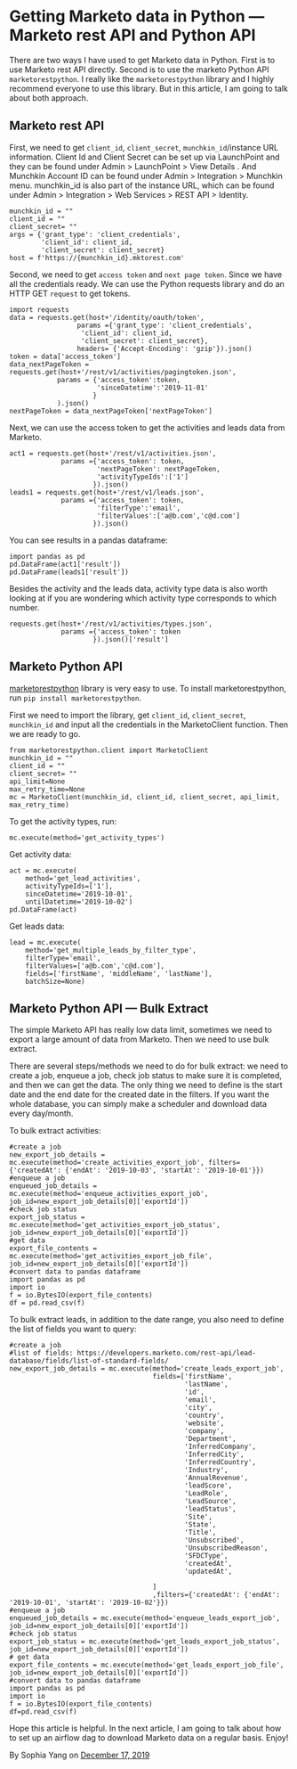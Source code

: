 # Getting Marketo data in Python — Marketo rest API and Python API

There are two ways I have used to get Marketo data in Python. First is to use Marketo rest API directly. Second is to use the marketo Python API `marketorestpython`. I really like the `marketorestpython` library and I highly recommend everyone to use this library. But in this article, I am going to talk about both approach.

## Marketo rest API
First, we need to get `client_id`, `client_secret`, `munchkin_id`/instance URL information. Client Id and Client Secret can be set up via LaunchPoint and they can be found under Admin > LaunchPoint > View Details . And Munchkin Account ID can be found under Admin > Integration > Munchkin menu. munchkin_id is also part of the instance URL, which can be found under Admin > Integration > Web Services > REST API > Identity.

```
munchkin_id = ""
client_id = ""
client_secret= "" 
args = {'grant_type': 'client_credentials',
        'client_id': client_id,
        'client_secret': client_secret}
host = f'https://{munchkin_id}.mktorest.com'
```

Second, we need to get `access token` and `next page token`. Since we have all the credentials ready. We can use the Python requests library and do an HTTP GET `request` to get tokens.

```
import requests
data = requests.get(host+'/identity/oauth/token', 
                 params ={'grant_type': 'client_credentials',
                  'client_id': client_id,
                  'client_secret': client_secret},
                 headers= {'Accept-Encoding': 'gzip'}).json()
token = data['access_token']
data_nextPageToken = requests.get(host+'/rest/v1/activities/pagingtoken.json',
            params = {'access_token':token,
                      'sinceDatetime':'2019-11-01'
                     }
            ).json()
nextPageToken = data_nextPageToken['nextPageToken']
```


Next, we can use the access token to get the activities and leads data from Marketo.
```
act1 = requests.get(host+'/rest/v1/activities.json', 
             params ={'access_token': token,
                      'nextPageToken': nextPageToken,
                      'activityTypeIds':['1']
                     }).json()
leads1 = requests.get(host+'/rest/v1/leads.json', 
             params ={'access_token': token,
                      'filterType':'email',
                      'filterValues':['a@b.com','c@d.com']                
                     }).json()
```

You can see results in a pandas dataframe:
```
import pandas as pd
pd.DataFrame(act1['result'])
pd.DataFrame(leads1['result'])
```

Besides the activity and the leads data, activity type data is also worth looking at if you are wondering which activity type corresponds to which number.
```
requests.get(host+'/rest/v1/activities/types.json', 
             params ={'access_token': token                
                     }).json()['result']
```
                     
## Marketo Python API
[marketorestpython](https://github.com/jepcastelein/marketo-rest-python) library is very easy to use. To install marketorestpython, run `pip install marketorestpython`.

First we need to import the library, get `client_id`, `client_secret`, `munchkin_id` and input all the credentials in the MarketoClient function. Then we are ready to go.
```
from marketorestpython.client import MarketoClient
munchkin_id = "" 
client_id = "" 
client_secret= "" 
api_limit=None
max_retry_time=None
mc = MarketoClient(munchkin_id, client_id, client_secret, api_limit, max_retry_time)
```
To get the activity types, run:
```
mc.execute(method='get_activity_types')
```
Get activity data:
```
act = mc.execute(
    method='get_lead_activities', 
    activityTypeIds=['1'],
    sinceDatetime='2019-10-01', 
    untilDatetime='2019-10-02')
pd.DataFrame(act)
```
Get leads data:
```
lead = mc.execute(
    method='get_multiple_leads_by_filter_type', 
    filterType='email', 
    filterValues=['a@b.com','c@d.com'], 
    fields=['firstName', 'middleName', 'lastName'], 
    batchSize=None)
```
## Marketo Python API — Bulk Extract
The simple Marketo API has really low data limit, sometimes we need to export a large amount of data from Marketo. Then we need to use bulk extract.

There are several steps/methods we need to do for bulk extract: we need to create a job, enqueue a job, check job status to make sure it is completed, and then we can get the data. The only thing we need to define is the start date and the end date for the created date in the filters. If you want the whole database, you can simply make a scheduler and download data every day/month.

To bulk extract activities:
```
#create a job
new_export_job_details = mc.execute(method='create_activities_export_job', filters={'createdAt': {'endAt': '2019-10-03', 'startAt': '2019-10-01'}})
#enqueue a job
enqueued_job_details = mc.execute(method='enqueue_activities_export_job', job_id=new_export_job_details[0]['exportId'])
#check job status
export_job_status = mc.execute(method='get_activities_export_job_status', job_id=new_export_job_details[0]['exportId'])
#get data
export_file_contents = mc.execute(method='get_activities_export_job_file', job_id=new_export_job_details[0]['exportId'])
#convert data to pandas dataframe 
import pandas as pd
import io
f = io.BytesIO(export_file_contents)
df = pd.read_csv(f)
```
To bulk extract leads, in addition to the date range, you also need to define the list of fields you want to query:
```
#create a job
#list of fields: https://developers.marketo.com/rest-api/lead-database/fields/list-of-standard-fields/
new_export_job_details = mc.execute(method='create_leads_export_job', 
                                    fields=['firstName', 
                                            'lastName',
                                            'id',
                                            'email',
                                            'city',
                                            'country',
                                            'website',
                                            'company',
                                            'Department',
                                            'InferredCompany',
                                            'InferredCity',
                                            'InferredCountry',
                                            'Industry',
                                            'AnnualRevenue',
                                            'leadScore',
                                            'LeadRole',
                                            'LeadSource',
                                            'leadStatus',
                                            'Site',
                                            'State',
                                            'Title',
                                            'Unsubscribed',
                                            'UnsubscribedReason',
                                            'SFDCType',
                                            'createdAt',
                                            'updatedAt',
                                   
                                    ] 
                                    ,filters={'createdAt': {'endAt': '2019-10-01', 'startAt': '2019-10-02'}})
#enqueue a job
enqueued_job_details = mc.execute(method='enqueue_leads_export_job', job_id=new_export_job_details[0]['exportId'])
#check job status
export_job_status = mc.execute(method='get_leads_export_job_status', job_id=new_export_job_details[0]['exportId'])
# get data
export_file_contents = mc.execute(method='get_leads_export_job_file', job_id=new_export_job_details[0]['exportId'])
#convert data to pandas dataframe
import pandas as pd
import io
f = io.BytesIO(export_file_contents)
df=pd.read_csv(f)
```

Hope this article is helpful. In the next article, I am going to talk about how to set up an airflow dag to download Marketo data on a regular basis. Enjoy!

By Sophia Yang on [December 17, 2019](https://sophiamyang.medium.com/getting-marketo-data-in-python-marketo-rest-api-and-python-api-2568b777ea5b)